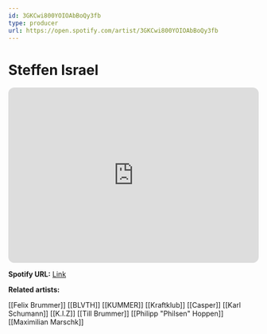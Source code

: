 ```yaml
---
id: 3GKCwi800YOIOAbBoQy3fb
type: producer
url: https://open.spotify.com/artist/3GKCwi800YOIOAbBoQy3fb
---
```

# Steffen Israel

<iframe style="border-radius:12px" src="https://open.spotify.com/embed/artist/3GKCwi800YOIOAbBoQy3fb" width="100%" height="352" frameBorder="0" allowfullscreen="" allow="autoplay; clipboard-write; encrypted-media; fullscreen; picture-in-picture" loading="lazy"></iframe>

**Spotify URL:** [Link](https://open.spotify.com/artist/3GKCwi800YOIOAbBoQy3fb)

**Related artists:**

[[Felix Brummer]]
[[BLVTH]]
[[KUMMER]]
[[Kraftklub]]
[[Casper]]
[[Karl Schumann]]
[[K.I.Z]]
[[Till Brummer]]
[[Philipp "Philsen" Hoppen]]
[[Maximilian Marschk]]
